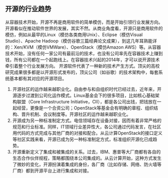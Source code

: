 ## 开源的行业趋势
从容器技术开始，开源不再是商用软件的简单模仿，而是开始引领行业发展方向。开源看似在推动软件世界的发展，其实不然。从商业角度看，开源只是商用软件的模仿，例如从最早的Linux（模仿各类商用Unix）、Eclipse（模仿Ⅴisual Studio）、Apache Hadoop（模仿谷歌三篇经典论文成果），到这几年耳熟能详的：Xen/KVM（模仿VMWare）、OpenStack（模仿Amazon AWS）等。从容器技术开始，没有任何一家公司有最前沿的技术，也没有公司率先在容器技术上赚到钱，所有公司都在一个起跑线上。在容器技术兴起的2014年，才可以说开源技术牵引着整个行业发展方向。
开源软件代表了一种新的技术产生方式。顶尖的高校研究成果很多都是以开源形式发布的，顶尖公司（如谷歌）的技术架构中，每套系统基本都有其对应的开源项目。
1. 开源社区的运作越来越职业化。自由参与和自组织时代已经过去，近年来，开源逐步过渡到公司化运作模式。Linux基金会下的很多项目，比如核心基础架构联盟（Core Infrastructure Initiative，CII），都是各公司出钱，把钱放在一起经营，更像是一个合资公司；OpenStack等基金会有明确的章程、组织结构、晋升机制、会议制度等。开源社区的运作越来越职业化。
2. 开源成为另一种标准制定方式。电信领域存在设备对接，因而有着非常严格的规范和行业标准。同样，IT领域行业差异性大，各公司通过代码发言，在社区用代码的方式完成与其他厂商的对接和配合。从云计算OpenStack的接口定义等社区实践来看，开源已成为另一种标准制定方式，标准组织开源化已成趋势。
3. 开源重新定义了集成和被集成的关系。过去，IBM、惠普等大厂商都有各自的生态合作伙伴规程，策略都围绕本公司集成的。从云计算开始，这种方式发生了微妙的变化，开源扮演着集成的身份，各厂商（比如存储、网络、防火墙等厂商）都到开源平台上进行集成和对接。